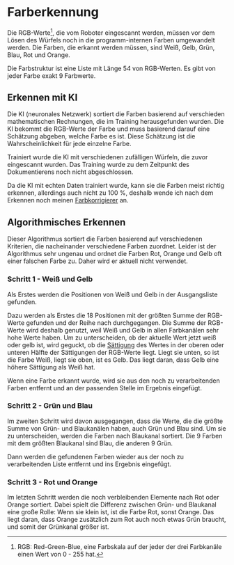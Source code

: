 # Farberkennung

Die RGB-Werte[^1], die vom Roboter eingescannt werden, müssen vor dem Lösen des Würfels noch in die programm-internen
Farben umgewandelt werden. Die Farben, die erkannt werden müssen, sind Weiß, Gelb, Grün, Blau, Rot und Orange.

Die Farbstruktur ist eine Liste mit Länge 54 von RGB-Werten. Es gibt von jeder Farbe exakt 9 Farbwerte.

## Erkennen mit KI

Die KI (neuronales Netzwerk) sortiert die Farben basierend auf verschieden mathematischen Rechnungen, die im Training
herausgefunden wurden. Die KI bekommt die RGB-Werte der Farbe und muss basierend darauf eine Schätzung abgeben, welche
Farbe es ist. Diese Schätzung ist die Wahrscheinlichkeit für jede einzelne Farbe.

Trainiert wurde die KI mit verschiedenen zufälligen Würfeln, die zuvor eingescannt wurden. Das Training wurde zu dem
Zeitpunkt des Dokumentierens noch nicht abgeschlossen.

Da die KI mit echten Daten trainiert wurde, kann sie die Farben meist richtig erkennen, allerdings auch nicht zu 
100 %, deshalb wende ich nach dem Erkennen noch meinen [Farbkorrigierer](server/utils.md#farbkorrigierer) an.

## Algorithmisches Erkennen

Dieser Algorithmus sortiert die Farben basierend auf verschiedenen Kriterien, die nacheinander verschiedene Farben
zuordnet. Leider ist der Algorithmus sehr ungenau und ordnet die Farben Rot, Orange und Gelb oft einer falschen Farbe
zu. Daher wird er aktuell nicht verwendet.

### Schritt 1 - Weiß und Gelb

Als Erstes werden die Positionen von Weiß und Gelb in der Ausgangsliste gefunden.

Dazu werden als Erstes die 18 Positionen mit der größten Summe der RGB-Werte gefunden und der Reihe nach durchgegangen.
Die Summe der RGB-Werte wird deshalb genutzt, weil Weiß und Gelb in allen Farbkanälen sehr hohe Werte haben.
Um zu unterscheiden, ob der aktuelle Wert jetzt weiß oder gelb ist, wird geguckt, ob
die [Sättigung](https://de.wikipedia.org/wiki/Farbs%C3%A4ttigung) des Wertes in der oberen oder unteren Hälfte der
Sättigungen der RGB-Werte liegt. Liegt sie unten, so ist die Farbe Weiß, liegt sie oben, ist es Gelb. Das liegt daran,
dass Gelb eine höhere Sättigung als Weiß hat.

Wenn eine Farbe erkannt wurde, wird sie aus den noch zu verarbeitenden Farben entfernt und an der passenden Stelle im
Ergebnis eingefügt.

### Schritt 2 - Grün und Blau

Im zweiten Schritt wird davon ausgegangen, dass die Werte, die die größte Summe von Grün- und Blaukanälen haben, auch
Grün und Blau sind. Um sie zu unterscheiden, werden die Farben nach Blaukanal sortiert. Die 9 Farben mit dem größten
Blaukanal sind Blau, die anderen 9 Grün.

Dann werden die gefundenen Farben wieder aus der noch zu verarbeitenden Liste entfernt und ins Ergebnis eingefügt.

### Schritt 3 - Rot und Orange

Im letzten Schritt werden die noch verbleibenden Elemente nach Rot oder Orange sortiert. Dabei spielt die Differenz
zwischen Grün- und Blaukanal eine große Rolle: Wenn sie klein ist, ist die Farbe Rot, sonst Orange. Das liegt daran,
dass Orange zusätzlich zum Rot auch noch etwas Grün braucht, und somit der Grünkanal größer ist.

[^1]: RGB: Red-Green-Blue, eine Farbskala auf der jeder der drei Farbkanäle einen Wert von 0 - 255 hat.

